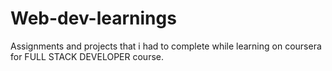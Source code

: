 # Web-dev-learnings
Assignments and projects that i had to complete while learning on coursera for FULL STACK DEVELOPER course.
